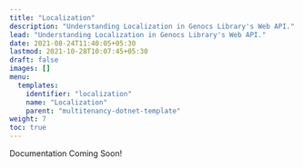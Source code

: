 ```yaml
---
title: "Localization"
description: "Understanding Localization in Genocs Library's Web API."
lead: "Understanding Localization in Genocs Library's Web API."
date: 2021-08-24T11:40:05+05:30
lastmod: 2021-10-28T10:07:45+05:30
draft: false
images: []
menu:
  templates:
    identifier: "localization"
    name: "Localization"
    parent: "multitenancy-dotnet-template"
weight: 7
toc: true
---
```


Documentation Coming Soon!
